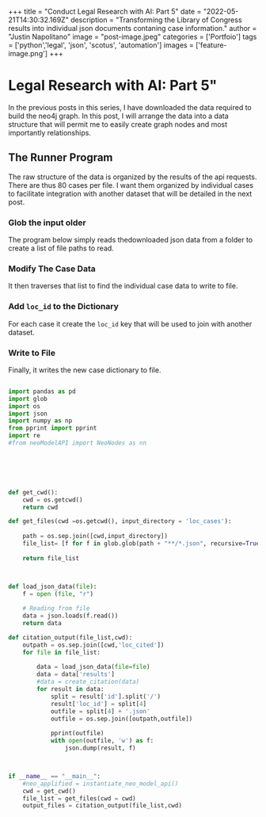 +++
title = "Conduct Legal Research with AI: Part 5"
date = "2022-05-21T14:30:32.169Z"
description = "Transforming the Library of Congress results into individual json documents contaning case information."
author = "Justin Napolitano"
image = "post-image.jpeg"
categories = ['Portfoio']
tags = ['python','legal', 'json', 'scotus', 'automation']
images = ['feature-image.png']
+++

# Legal Research with AI: Part 5"

In the previous posts in this series, I have downloaded the data required to build the neo4j graph.  In this post, I will arrange the data into a data structure that will permit me to easily create graph nodes and most importantly relationships.  

## The Runner Program

The raw structure of the data is organized by the results of the api requests.  There are thus 80 cases per file.  I want them organized by individual cases to facilitate integration with another dataset that will be detailed in the next post.  

### Glob the input older
The program below simply reads thedownloaded json data from a folder to create a list of file paths to read. 

### Modify The Case Data

It then traverses that list to find the individual case data to write to file.  

### Add  `loc_id` to the Dictionary

For each case it create the `loc_id` key that will be used to join with another dataset. 

### Write to File

Finally, it writes the new case dictionary to file.  



```Python

import pandas as pd
import glob
import os
import json
import numpy as np
from pprint import pprint
import re
#from neoModelAPI import NeoNodes as nn




    

def get_cwd():
    cwd = os.getcwd()
    return cwd

def get_files(cwd =os.getcwd(), input_directory = 'loc_cases'):
    
    path = os.sep.join([cwd,input_directory])
    file_list= [f for f in glob.glob(path + "**/*.json", recursive=True)]
  
    return file_list



def load_json_data(file):
    f = open (file, "r")
  
    # Reading from file
    data = json.loads(f.read())
    return data

def citation_output(file_list,cwd):
    outpath = os.sep.join([cwd,'loc_cited'])
    for file in file_list:
        
        data = load_json_data(file=file)
        data = data['results']
        #data = create_citation(data)
        for result in data:
            split = result['id'].split('/')
            result['loc_id'] = split[4]
            outfile = split[4] + '.json'
            outfile = os.sep.join([outpath,outfile])
            
            pprint(outfile)
            with open(outfile, 'w') as f:
                json.dump(result, f)



if __name__ == "__main__":
    #neo_applified = instantiate_neo_model_api()
    cwd = get_cwd()
    file_list = get_files(cwd = cwd)
    output_files = citation_output(file_list,cwd)

```
